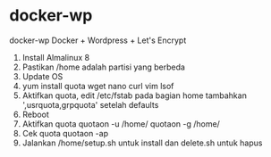 # docker-wp
docker-wp
Docker + Wordpress + Let's Encrypt

1. Install Almalinux 8
2. Pastikan /home adalah partisi yang berbeda
3. Update OS
4. yum install quota wget nano curl vim lsof
4. Aktifkan quota, edit /etc/fstab pada bagian home tambahkan ',usrquota,grpquota' setelah defaults
5. Reboot
6. Aktifkan quota quotaon -u /home/ quotaon -g /home/
7. Cek quota quotaon -ap
8. Jalankan /home/setup.sh untuk install dan delete.sh untuk hapus
